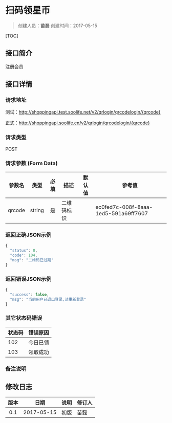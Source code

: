 # 扫码领星币
>创建人员：**苗磊**
>创建时间：2017-05-15

[TOC]

## 接口简介
注册会员

## 接口详情

### 请求地址
测试：http://shoppingapi.test.soolife.net/v2/qrlogin/qrcodelogin/{qrcode}

正式：http://shoppingapi.soolife.cn/v2/qrlogin/qrcodelogin/{qrcode}

### 请求类型
POST

### 请求参数 (Form Data)
| 参数名    |   类型   |  必填  | 描述    | 默认值  | 参考值                                  |
| ------ | :----: | :--: | ----- | ---- | ------------------------------------ |
| qrcode | string |  是   | 二维码标识 |      | ec0fed7c-008f-8aaa-1ed5-591a69ff7607 |

### 返回正确JSON示例
```javascript
{
  "status": 0,  
  "code": 104,
  "msg": "二维码已过期"
}
```
### 返回错误JSON示例

```javascript
{
  "success": false,
  "msg": "当前用户已退出登录,请重新登录"
}
```

### 其它状态码错误
| 状态码  | 错误原因 |
| :--- | :--- |
| 102  | 今日已领 |
| 103  | 领取成功 |

### 备注说明


## 修改日志
|  版本  |     日期     | 说明   | 修订人  |
| :--: | :--------: | :--- | :--- |
| 0.1  | 2017-05-15 | 初版   | 苗磊   |
